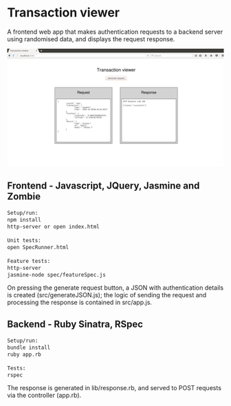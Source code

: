 # Transaction viewer

A frontend web app that makes authentication requests to a backend server using randomised data, and displays the request response.

![Screenshot](https://github.com/lukew244/viewer/blob/master/viewer.png)

## Frontend - Javascript, JQuery, Jasmine and Zombie

```
Setup/run:
npm install
http-server or open index.html

Unit tests:
open SpecRunner.html

Feature tests:
http-server
jasmine-node spec/featureSpec.js
```
On pressing the generate request button, a JSON with authentication details is created (src/generateJSON.js); the logic of sending the request and processing the response is contained in src/app.js.



## Backend - Ruby Sinatra, RSpec

```
Setup/run:
bundle install
ruby app.rb

Tests:
rspec
```

The response is generated in lib/response.rb, and served to POST requests via the controller (app.rb).
